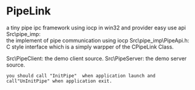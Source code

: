 # PipeLink
a tiny pipe ipc framework using  iocp in win32 and provider easy use api  
Src\pipe_imp: 	
	the implement of pipe communication using iocp
Src\pipe_imp\PipeApi.h:  
	C style interface  which is a simply warpper of the  CPipeLink Class. 

Src\PipeClient: 
	the demo client source.
Src\PipeServer: 
	the demo server source.
	
	you should call "InitPipe"  when application launch and call"UnInitPipe" when application exit.